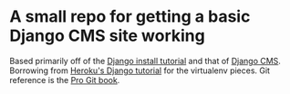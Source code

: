A small repo for getting a basic Django CMS site working
=====

Based primarily off of the [Django install tutorial][dtut] and that of [Django CMS][dcms]. Borrowing from [Heroku's Django tutorial][hd] for the virtualenv pieces. Git reference is the [Pro Git book][pgit].

[dtut]: https://docs.djangoproject.com/en/1.4/intro/tutorial01/
[hd]: https://devcenter.heroku.com/articles/django
[pgit]: http://git-scm.com/book
[dcms]: http://docs.django-cms.org/en/2.2/getting_started/tutorial.html